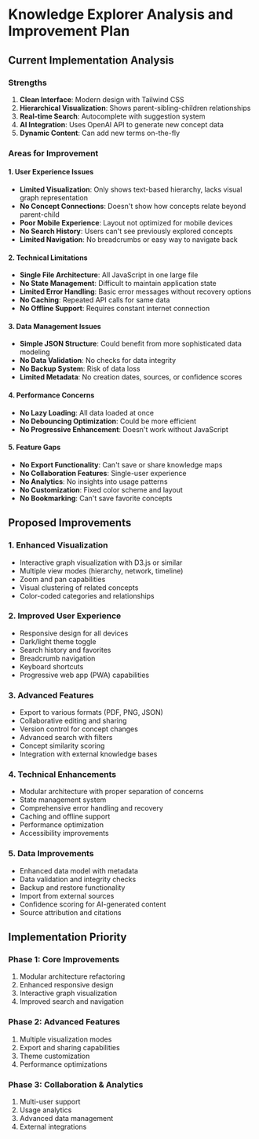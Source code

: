 # Knowledge Explorer Analysis and Improvement Plan

## Current Implementation Analysis

### Strengths
1. **Clean Interface**: Modern design with Tailwind CSS
2. **Hierarchical Visualization**: Shows parent-sibling-children relationships
3. **Real-time Search**: Autocomplete with suggestion system
4. **AI Integration**: Uses OpenAI API to generate new concept data
5. **Dynamic Content**: Can add new terms on-the-fly

### Areas for Improvement

#### 1. User Experience Issues
- **Limited Visualization**: Only shows text-based hierarchy, lacks visual graph representation
- **No Concept Connections**: Doesn't show how concepts relate beyond parent-child
- **Poor Mobile Experience**: Layout not optimized for mobile devices
- **No Search History**: Users can't see previously explored concepts
- **Limited Navigation**: No breadcrumbs or easy way to navigate back

#### 2. Technical Limitations
- **Single File Architecture**: All JavaScript in one large file
- **No State Management**: Difficult to maintain application state
- **Limited Error Handling**: Basic error messages without recovery options
- **No Caching**: Repeated API calls for same data
- **No Offline Support**: Requires constant internet connection

#### 3. Data Management Issues
- **Simple JSON Structure**: Could benefit from more sophisticated data modeling
- **No Data Validation**: No checks for data integrity
- **No Backup System**: Risk of data loss
- **Limited Metadata**: No creation dates, sources, or confidence scores

#### 4. Performance Concerns
- **No Lazy Loading**: All data loaded at once
- **No Debouncing Optimization**: Could be more efficient
- **No Progressive Enhancement**: Doesn't work without JavaScript

#### 5. Feature Gaps
- **No Export Functionality**: Can't save or share knowledge maps
- **No Collaboration Features**: Single-user experience
- **No Analytics**: No insights into usage patterns
- **No Customization**: Fixed color scheme and layout
- **No Bookmarking**: Can't save favorite concepts

## Proposed Improvements

### 1. Enhanced Visualization
- Interactive graph visualization with D3.js or similar
- Multiple view modes (hierarchy, network, timeline)
- Zoom and pan capabilities
- Visual clustering of related concepts
- Color-coded categories and relationships

### 2. Improved User Experience
- Responsive design for all devices
- Dark/light theme toggle
- Search history and favorites
- Breadcrumb navigation
- Keyboard shortcuts
- Progressive web app (PWA) capabilities

### 3. Advanced Features
- Export to various formats (PDF, PNG, JSON)
- Collaborative editing and sharing
- Version control for concept changes
- Advanced search with filters
- Concept similarity scoring
- Integration with external knowledge bases

### 4. Technical Enhancements
- Modular architecture with proper separation of concerns
- State management system
- Comprehensive error handling and recovery
- Caching and offline support
- Performance optimization
- Accessibility improvements

### 5. Data Improvements
- Enhanced data model with metadata
- Data validation and integrity checks
- Backup and restore functionality
- Import from external sources
- Confidence scoring for AI-generated content
- Source attribution and citations

## Implementation Priority

### Phase 1: Core Improvements
1. Modular architecture refactoring
2. Enhanced responsive design
3. Interactive graph visualization
4. Improved search and navigation

### Phase 2: Advanced Features
1. Multiple visualization modes
2. Export and sharing capabilities
3. Theme customization
4. Performance optimizations

### Phase 3: Collaboration & Analytics
1. Multi-user support
2. Usage analytics
3. Advanced data management
4. External integrations

